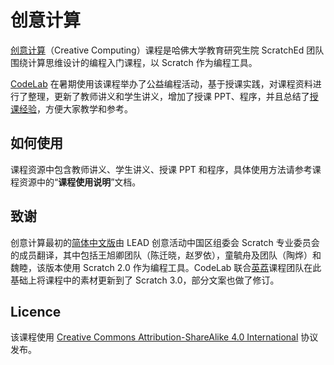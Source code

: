 # 创意计算
[创意计算](http://scratched.gse.harvard.edu/guide/)（Creative Computing）课程是哈佛大学教育研究生院 ScratchEd 团队围绕计算思维设计的编程入门课程，以 Scratch 作为编程工具。

[CodeLab](https://www.codelab.club/) 在暑期使用该课程举办了公益编程活动，基于授课实践，对课程资料进行了整理，更新了教师讲义和学生讲义，增加了授课 PPT、程序，并且总结了[授课经验](https://www.codelab.club/blog/2020/10/15/创意计算授课实践与总结)，方便大家教学和参考。

## 如何使用
课程资源中包含教师讲义、学生讲义、授课 PPT 和程序，具体使用方法请参考课程资源中的“**课程使用说明**”文档。

## 致谢
创意计算最初的[简体中文版](http://cccgchinese.mystrikingly.com/)由 LEAD 创意活动中国区组委会 Scratch 专业委员会的成员翻译，其中包括王旭卿团队（陈迁晓，赵罗依），童毓舟及团队（陶烨）和魏睦，该版本使用 Scratch 2.0 作为编程工具。CodeLab 联合[英荔](https://longan.link/)课程团队在此基础上将课程中的素材更新到了 Scratch 3.0，部分文案也做了修订。

## Licence
该课程使用 [Creative Commons Attribution-ShareAlike 4.0 International](https://creativecommons.org/licenses/by-sa/4.0/) 协议发布。